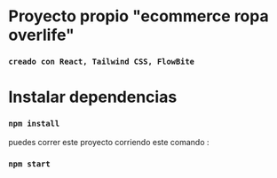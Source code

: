 # Proyecto propio "ecommerce ropa overlife"
 
 ### `creado con React, Tailwind CSS, FlowBite`
  
# Instalar dependencias
 
 ### `npm install`

puedes correr este proyecto corriendo este comando :

### `npm start`


